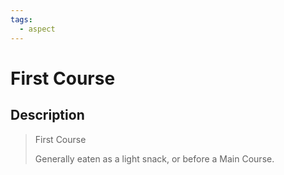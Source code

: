 ```yaml
---
tags:
  - aspect
---
```


# First Course

## Description

> First Course
> 
> Generally eaten as a light snack, or before a Main Course.